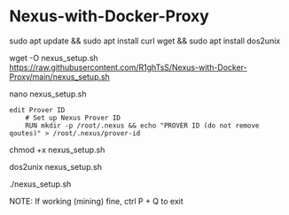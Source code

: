 # Nexus-with-Docker-Proxy

sudo apt update && sudo apt install curl wget && sudo apt install dos2unix

wget -O nexus_setup.sh https://raw.githubusercontent.com/R1ghTsS/Nexus-with-Docker-Proxy/main/nexus_setup.sh

nano nexus_setup.sh

	edit Prover ID
		# Set up Nexus Prover ID
		RUN mkdir -p /root/.nexus && echo "PROVER ID (do not remove qoutes)" > /root/.nexus/prover-id

chmod +x nexus_setup.sh

dos2unix nexus_setup.sh

./nexus_setup.sh

NOTE: If working (mining) fine, ctrl P + Q to exit
